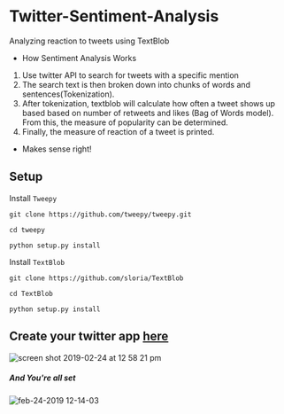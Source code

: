 # Twitter-Sentiment-Analysis
Analyzing reaction to  tweets using TextBlob

* How Sentiment Analysis Works
1. Use twitter API to search for tweets with a specific mention
2. The search text is then broken down into chunks of words and sentences(Tokenization). 
3. After tokenization, textblob will calculate how often a tweet shows up based based on number of retweets and likes (Bag of Words model). From this, the measure of popularity can be determined.
4. Finally, the measure of reaction of a tweet is printed. 

* Makes sense right!

##  Setup 
  Install `Tweepy`
    
    git clone https://github.com/tweepy/tweepy.git
    
    cd tweepy
    
    python setup.py install
    
  Install `TextBlob`
  
    git clone https://github.com/sloria/TextBlob
    
    cd TextBlob
    
    python setup.py install 
    
## Create your twitter app **[here](https://developer.twitter.com/en/apps)**
![screen shot 2019-02-24 at 12 58 21 pm](https://user-images.githubusercontent.com/24802515/53305293-b8b78300-3834-11e9-9942-a7f10003f070.png)

##### And You're all set

![feb-24-2019 12-14-03](https://user-images.githubusercontent.com/24802515/53305327-38dde880-3835-11e9-9731-b37fd7cad644.gif)

